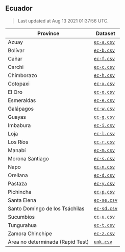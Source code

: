 ## Ecuador

> Last updated at Aug 13 2021 01:37:56 UTC.


| Province | Dataset |
| -------- | ------- |
| Azuay | [`ec-a.csv`](ec-a.csv) |
| Bolívar | [`ec-b.csv`](ec-b.csv) |
| Cañar | [`ec-f.csv`](ec-f.csv) |
| Carchi | [`ec-c.csv`](ec-c.csv) |
| Chimborazo | [`ec-h.csv`](ec-h.csv) |
| Cotopaxi | [`ec-x.csv`](ec-x.csv) |
| El Oro | [`ec-o.csv`](ec-o.csv) |
| Esmeraldas | [`ec-e.csv`](ec-e.csv) |
| Galápagos | [`ec-w.csv`](ec-w.csv) |
| Guayas | [`ec-g.csv`](ec-g.csv) |
| Imbabura | [`ec-i.csv`](ec-i.csv) |
| Loja | [`ec-l.csv`](ec-l.csv) |
| Los Ríos | [`ec-r.csv`](ec-r.csv) |
| Manabí | [`ec-m.csv`](ec-m.csv) |
| Morona Santiago | [`ec-s.csv`](ec-s.csv) |
| Napo | [`ec-n.csv`](ec-n.csv) |
| Orellana | [`ec-d.csv`](ec-d.csv) |
| Pastaza | [`ec-y.csv`](ec-y.csv) |
| Pichincha | [`ec-p.csv`](ec-p.csv) |
| Santa Elena | [`ec-se.csv`](ec-se.csv) |
| Santo Domingo de los Tsáchilas | [`ec-sd.csv`](ec-sd.csv) |
| Sucumbíos | [`ec-u.csv`](ec-u.csv) |
| Tungurahua | [`ec-t.csv`](ec-t.csv) |
| Zamora Chinchipe | [`ec-z.csv`](ec-z.csv) |
| Área no determinada (Rapid Test) | [`unk.csv`](unk.csv) |


